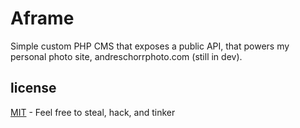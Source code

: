 # Aframe

Simple custom PHP CMS that exposes a public API, that powers my personal photo site, andreschorrphoto.com (still in dev).

## license


[MIT](https://opensource.org/licenses/MIT) - Feel free to steal, hack, and tinker
